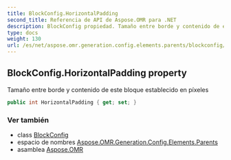 ```yaml
---
title: BlockConfig.HorizontalPadding
second_title: Referencia de API de Aspose.OMR para .NET
description: BlockConfig propiedad. Tamaño entre borde y contenido de este bloque establecido en píxeles
type: docs
weight: 130
url: /es/net/aspose.omr.generation.config.elements.parents/blockconfig/horizontalpadding/
---
```

## BlockConfig.HorizontalPadding property

Tamaño entre borde y contenido de este bloque establecido en píxeles

```csharp
public int HorizontalPadding { get; set; }
```

### Ver también

* class [BlockConfig](../)
* espacio de nombres [Aspose.OMR.Generation.Config.Elements.Parents](../../blockconfig/)
* asamblea [Aspose.OMR](../../../)


